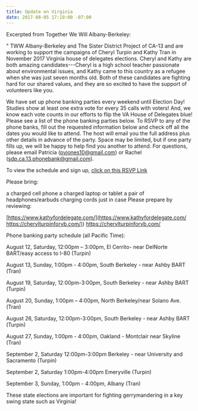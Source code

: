 ```yaml
---
title: Update on Virginia
date: 2017-08-05 17:19:00 -07:00
---
```


Excerpted from Together We Will Albany-Berkeley:

"  TWW Albany-Berkeley and The Sister District Project of CA-13 and are working to support the campaigns of Cheryl Turpin and Kathy Tran in November 2017 Virginia house of delegates elections. Cheryl and Kathy are both amazing candidates---Cheryl is a high school teacher passionate about environmental issues, and Kathy came to this country as a refugee when she was just seven months old. Both of these candidates are fighting hard for our shared values, and they are so excited to have the support of volunteers like you.

We have set up phone banking parties every weekend until Election Day! Studies show at least one extra vote for every 35 calls with voters! And, we know each vote counts in our efforts to flip the VA House of Delegates blue! Please see a list of the phone banking parties below. To RSVP to any of the phone banks, fill out the requested information below and check off all the dates you would like to attend. The host will email you the full address plus other details in advance of the party. Space may be limited, but if one party fills up, we will be happy to help find you another to attend. For questions, please email Patricia (pvjones10@gmail.com) or Rachel (sdp.ca.13.phonebank@gmail.com).

To view the schedule and sign up, [click on this RSVP Link](https://docs.google.com/forms/d/e/1FAIpQLSe_VTJYro3E3FgFrNNoKnc6AypEqo14Hjw14krn-L7aJwW6vA/viewform?link_id=4&can_id=e59665c3f3c1222626c02430d1bf6bdb&source=email-upcoming-phone-banks-to-flip-virginia-state-house&email_referrer=upcoming-phone-banks-to-flip-virginia-state-house&email_subject=upcoming-phone-banks-to-flip-virginia-state-house)

Please bring:

a charged cell phone
a charged laptop or tablet
a pair of headphones/earbuds
charging cords just in case
Please prepare by reviewing:

[https://www.kathyfordelegate.com/](https://www.kathyfordelegate.com/ [https://cherylturpinforvb.com/)](https://cherylturpinforvb.com/))
https://cherylturpinforvb.com/

Phone banking party schedule (all Pacific Time):

August 12, Saturday, 12:00pm – 3:00pm, El Cerrito- near DelNorte BART/easy access to I-80 (Turpin)

August 13, Sunday, 1:00pm - 4:00pm, South Berkeley - near Ashby BART (Tran)

August 19, Saturday, 12:00pm-3:00pm, South Berkeley - near Ashby BART (Turpin)

August 20, Sunday, 1:00pm – 4:00pm, North Berkeley/near Solano Ave. (Tran)

August 26, Saturday, 12:00pm-3:00pm, South Berkeley - near Ashby BART (Turpin)

August 27, Sunday, 1:00pm - 4:00pm, Oakland - Montclair near Skyline (Tran)

September 2, Saturday 12:00pm-3:00pm  Berkeley - near University and Sacramento (Turpin)

September 2, Saturday 1:00pm-4:00pm  Emeryville (Turpin)

September 3, Sunday, 1:00pm - 4:00pm, Albany (Tran)


These state elections are important for fighting gerrymandering in a key swing state such as Virginia!